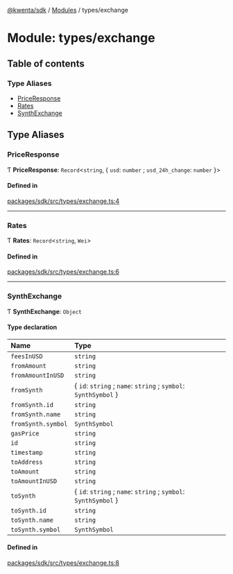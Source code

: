 [@kwenta/sdk](../README.md) / [Modules](../modules.md) / types/exchange

# Module: types/exchange

## Table of contents

### Type Aliases

- [PriceResponse](types_exchange.md#priceresponse)
- [Rates](types_exchange.md#rates)
- [SynthExchange](types_exchange.md#synthexchange)

## Type Aliases

### PriceResponse

Ƭ **PriceResponse**: `Record`<`string`, { `usd`: `number` ; `usd_24h_change`: `number`  }\>

#### Defined in

[packages/sdk/src/types/exchange.ts:4](https://github.com/Kwenta/kwenta/blob/28493a909/packages/sdk/src/types/exchange.ts#L4)

___

### Rates

Ƭ **Rates**: `Record`<`string`, `Wei`\>

#### Defined in

[packages/sdk/src/types/exchange.ts:6](https://github.com/Kwenta/kwenta/blob/28493a909/packages/sdk/src/types/exchange.ts#L6)

___

### SynthExchange

Ƭ **SynthExchange**: `Object`

#### Type declaration

| Name | Type |
| :------ | :------ |
| `feesInUSD` | `string` |
| `fromAmount` | `string` |
| `fromAmountInUSD` | `string` |
| `fromSynth` | { `id`: `string` ; `name`: `string` ; `symbol`: `SynthSymbol`  } |
| `fromSynth.id` | `string` |
| `fromSynth.name` | `string` |
| `fromSynth.symbol` | `SynthSymbol` |
| `gasPrice` | `string` |
| `id` | `string` |
| `timestamp` | `string` |
| `toAddress` | `string` |
| `toAmount` | `string` |
| `toAmountInUSD` | `string` |
| `toSynth` | { `id`: `string` ; `name`: `string` ; `symbol`: `SynthSymbol`  } |
| `toSynth.id` | `string` |
| `toSynth.name` | `string` |
| `toSynth.symbol` | `SynthSymbol` |

#### Defined in

[packages/sdk/src/types/exchange.ts:8](https://github.com/Kwenta/kwenta/blob/28493a909/packages/sdk/src/types/exchange.ts#L8)
